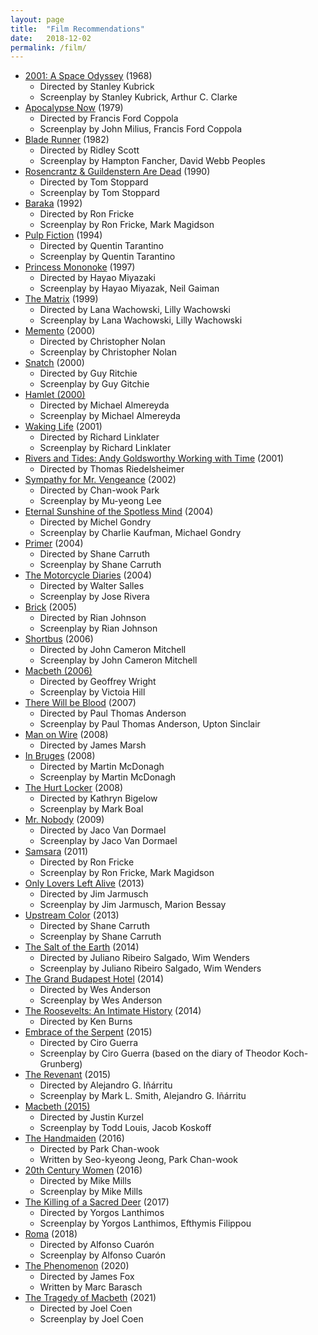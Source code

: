 ```yaml
---
layout: page
title:  "Film Recommendations"
date:   2018-12-02
permalink: /film/
---
```


- [2001: A Space Odyssey] (1968)
    - Directed by Stanley Kubrick
    - Screenplay by Stanley Kubrick, Arthur C. Clarke
- [Apocalypse Now] (1979)
    - Directed by Francis Ford Coppola
    - Screenplay by John Milius, Francis Ford Coppola
- [Blade Runner] (1982)
    - Directed by Ridley Scott
    - Screenplay by Hampton Fancher, David Webb Peoples
- [Rosencrantz & Guildenstern Are Dead] (1990)
    - Directed by Tom Stoppard
    - Screenplay by Tom Stoppard
- [Baraka] (1992)
    - Directed by Ron Fricke
    - Screenplay by Ron Fricke, Mark Magidson
- [Pulp Fiction] (1994)
    - Directed by Quentin Tarantino
    - Screenplay by Quentin Tarantino
- [Princess Mononoke] (1997)
    - Directed by Hayao Miyazaki
    - Screenplay by Hayao Miyazak, Neil Gaiman
- [The Matrix] (1999)
    - Directed by Lana Wachowski, Lilly Wachowski
    - Screenplay by Lana Wachowski, Lilly Wachowski
- [Memento] (2000)
    - Directed by Christopher Nolan
    - Screenplay by Christopher Nolan
- [Snatch] (2000)
    - Directed by Guy Ritchie
    - Screenplay by Guy Gitchie
- [Hamlet (2000)]
    - Directed by Michael Almereyda
    - Screenplay by Michael Almereyda
- [Waking Life] (2001)
    - Directed by Richard Linklater
    - Screenplay by Richard Linklater
- [Rivers and Tides: Andy Goldsworthy Working with Time] (2001)
    - Directed by Thomas Riedelsheimer
- [Sympathy for Mr. Vengeance] (2002)
    - Directed by Chan-wook Park
    - Screenplay by Mu-yeong Lee
- [Eternal Sunshine of the Spotless Mind] (2004)
    - Directed by Michel Gondry
    - Screenplay by Charlie Kaufman, Michael Gondry
- [Primer] (2004)
    - Directed by Shane Carruth
    - Screenplay by Shane Carruth
- [The Motorcycle Diaries] (2004)
    - Directed by Walter Salles
    - Screenplay by Jose Rivera
- [Brick] (2005)
    - Directed by Rian Johnson
    - Screenplay by Rian Johnson
- [Shortbus] (2006)
    - Directed by John Cameron Mitchell
    - Screenplay by John Cameron Mitchell
- [Macbeth (2006)]
    - Directed by Geoffrey Wright
    - Screenplay by Victoia Hill
- [There Will be Blood] (2007)
    - Directed by Paul Thomas Anderson
    - Screenplay by Paul Thomas Anderson, Upton Sinclair
- [Man on Wire] (2008)
    - Directed by James Marsh
- [In Bruges] (2008)
    - Directed by Martin McDonagh
    - Screenplay by Martin McDonagh
- [The Hurt Locker] (2008)
    - Directed by Kathryn Bigelow
    - Screenplay by Mark Boal
- [Mr. Nobody] (2009)
    - Directed by Jaco Van Dormael
    - Screenplay by Jaco Van Dormael
- [Samsara] (2011)
    - Directed by Ron Fricke
    - Screenplay by Ron Fricke, Mark Magidson
- [Only Lovers Left Alive] (2013)
    - Directed by Jim Jarmusch
    - Screenplay by Jim Jarmusch, Marion Bessay
- [Upstream Color] (2013)
    - Directed by Shane Carruth
    - Screenplay by Shane Carruth
- [The Salt of the Earth] (2014)
    - Directed by Juliano Ribeiro Salgado, Wim Wenders
    - Screenplay by Juliano Ribeiro Salgado, Wim Wenders
- [The Grand Budapest Hotel] (2014)
    - Directed by Wes Anderson
    - Screenplay by Wes Anderson
- [The Roosevelts: An Intimate History] (2014)
    - Directed by Ken Burns
- [Embrace of the Serpent] (2015)
    - Directed by Ciro Guerra
    - Screenplay by Ciro Guerra (based on the diary of Theodor Koch-Grunberg)
- [The Revenant] (2015)
    - Directed by Alejandro G. Iñárritu
    - Screenplay by Mark L. Smith, Alejandro G. Iñárritu
- [Macbeth (2015)]
    - Directed by Justin Kurzel
    - Screenplay by Todd Louis, Jacob Koskoff
- [The Handmaiden] (2016)
    - Directed by Park Chan-wook
    - Written by Seo-kyeong Jeong, Park Chan-wook
- [20th Century Women] (2016)
    - Directed by Mike Mills
    - Screenplay by Mike Mills
- [The Killing of a Sacred Deer] (2017)
    - Directed by Yorgos Lanthimos
    - Screenplay by Yorgos Lanthimos, Efthymis Filippou
- [Roma] (2018)
    - Directed by Alfonso Cuarón
    - Screenplay by Alfonso Cuarón
- [The Phenomenon] (2020)
    - Directed by James Fox
    - Written by Marc Barasch
- [The Tragedy of Macbeth] (2021)
    - Directed by Joel Coen
    - Screenplay by Joel Coen

[The Salt of the Earth]:https://www.imdb.com/title/tt3674140/
[20th Century Women]: https://www.imdb.com/title/tt4385888/
[The Revenant]: https://www.imdb.com/title/tt1663202/
[Mr. Nobody]: https://www.imdb.com/title/tt0485947/
[Sympathy for Mr. Vengeance]: https://www.imdb.com/title/tt0310775/
[Only Lovers Left Alive]: https://www.imdb.com/title/tt1714915/?ref_=nv_sr_1
[Baraka]: https://www.imdb.com/title/tt0103767/?ref_=nv_sr_6
[Samsara]: https://www.imdb.com/title/tt0770802/?ref_=nv_sr_1
[Rivers and Tides: Andy Goldsworthy Working with Time]:https://www.imdb.com/title/tt0307385
[Waking Life]: https://www.imdb.com/title/tt0243017/?ref_=fn_al_tt_1
[Eternal Sunshine of the Spotless Mind]:https://www.imdb.com/title/tt0338013/?ref_=fn_al_tt_1
[Memento]: https://www.imdb.com/title/tt0209144/?ref_=nv_sr_1
[There Will be Blood]: https://www.imdb.com/title/tt0469494/?ref_=fn_al_tt_1
[Apocalypse Now]: https://www.imdb.com/title/tt0078788/?ref_=fn_al_tt_1
[Snatch]: https://www.imdb.com/title/tt0208092/?ref_=fn_al_tt_1
[Princess Mononoke]: https://www.imdb.com/title/tt0119698/?ref_=fn_al_tt_1
[Shortbus]: https://www.imdb.com/title/tt0367027/?ref_=fn_al_tt_1
[Primer]: https://www.imdb.com/title/tt0390384/?ref_=fn_al_tt_1
[Blade Runner]: https://www.imdb.com/title/tt0083658/?ref_=fn_al_tt_1
[The Grand Budapest Hotel]: https://www.imdb.com/title/tt2278388/?ref_=fn_al_tt_1
[Man on Wire]: https://www.imdb.com/title/tt1155592/?ref_=fn_al_tt_1
[2001: A Space Odyssey]: https://www.imdb.com/title/tt0062622/?ref_=fn_al_tt_1
[Brick]: https://www.imdb.com/title/tt0393109/?ref_=fn_al_tt_2
[In Bruges]: https://www.imdb.com/title/tt0780536/?ref_=fn_al_tt_1
[Rosencrantz & Guildenstern Are Dead]: https://www.imdb.com/title/tt0100519/?ref_=fn_al_tt_2
[The Motorcycle Diaries]: https://www.imdb.com/title/tt0318462/?ref_=fn_al_tt_1
[Pulp Fiction]: https://www.imdb.com/title/tt0110912/?ref_=fn_al_tt_1
[Hamlet (2000)]: https://www.imdb.com/title/tt0171359/?ref_=fn_al_tt_1
[Macbeth (2006)]: https://www.imdb.com/title/tt0434541/
[Macbeth (2015)]: https://www.imdb.com/title/tt2884018/?ref_=fn_tt_tt_1
[Upstream Color]: https://www.imdb.com/title/tt2084989/?ref_=fn_al_tt_1
[The Matrix]: https://www.imdb.com/title/tt0133093/?ref_=fn_al_tt_1
[Roma]: https://www.imdb.com/title/tt6155172/
[Embrace of the Serpent]: https://www.imdb.com/title/tt4285496/
[The Roosevelts: An Intimate History]: https://www.pbs.org/kenburns/the-roosevelts/
[The Killing of a Sacred Deer]: https://www.imdb.com/title/tt5715874/
[The Phenomenon]: https://www.imdb.com/title/tt13095604
[The Tragedy of Macbeth]: https://www.imdb.com/title/tt10095582/
[The Handmaiden]: https://www.imdb.com/title/tt4016934/
[The Hurt Locker]: https://www.imdb.com/title/tt0887912/